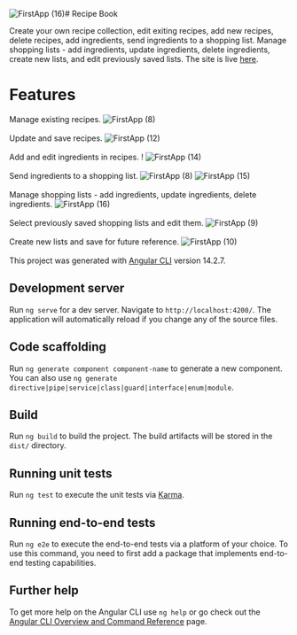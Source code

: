 ![FirstApp (16)](https://github.com/katsup07/recipe-book/assets/90941888/e98b542f-5f8d-4a90-8fcf-c8458ff6e072)# Recipe Book

 Create your own recipe collection, edit exiting recipes, add new recipes, delete recipes, add ingredients, send ingredients to a shopping list. Manage shopping lists - add ingredients, update ingredients, delete ingredients, create new lists, and edit previously saved lists.
 The site is live [here](https://recipes-ten-vert.vercel.app/).

 # Features
 
 Manage existing recipes.
![FirstApp (8)](https://github.com/katsup07/recipe-book/assets/90941888/a94c956e-456a-4b49-9c66-a10c95b95c4b)
<br>
<br>
Update and save recipes.
![FirstApp (12)](https://github.com/katsup07/recipe-book/assets/90941888/370412a6-09fb-4657-9cc3-f0c30ae35f93)
<br>
<br>
Add and edit 
ingredients in recipes.
!
![FirstApp (14)](https://github.com/katsup07/recipe-book/assets/90941888/452a2981-c889-4446-98d5-c5e9f162e485)
<br>
<br>
Send ingredients to a shopping list.
![FirstApp (8)](https://github.com/katsup07/recipe-book/assets/90941888/aee1dd67-9ad5-42a4-bac4-e2dbb43c87ae)
![FirstApp (15)](https://github.com/katsup07/recipe-book/assets/90941888/5c5a4f37-2a49-4361-be2e-d3bbb10645bb)
<br>
<br>
Manage shopping lists - add ingredients, update ingredients, delete ingredients.
![FirstApp (16)](https://github.com/katsup07/recipe-book/assets/90941888/21f402e8-bd7f-4e61-9e37-3ed92bef2f75)
<br>
<br>
Select previously saved shopping lists and edit them.
![FirstApp (9)](https://github.com/katsup07/recipe-book/assets/90941888/2b86ccd1-930a-4e43-9f16-dd66f4682a27)
<br>
<br>
 Create new lists and save for future reference.
![FirstApp (10)](https://github.com/katsup07/recipe-book/assets/90941888/7a2f8c0e-8f3a-4c9c-b423-f1f2c403aab2)
<br>
<br>
This project was generated with [Angular CLI](https://github.com/angular/angular-cli) version 14.2.7.

## Development server

Run `ng serve` for a dev server. Navigate to `http://localhost:4200/`. The application will automatically reload if you change any of the source files.

## Code scaffolding

Run `ng generate component component-name` to generate a new component. You can also use `ng generate directive|pipe|service|class|guard|interface|enum|module`.

## Build

Run `ng build` to build the project. The build artifacts will be stored in the `dist/` directory.

## Running unit tests

Run `ng test` to execute the unit tests via [Karma](https://karma-runner.github.io).

## Running end-to-end tests

Run `ng e2e` to execute the end-to-end tests via a platform of your choice. To use this command, you need to first add a package that implements end-to-end testing capabilities.

## Further help

To get more help on the Angular CLI use `ng help` or go check out the [Angular CLI Overview and Command Reference](https://angular.io/cli) page.
